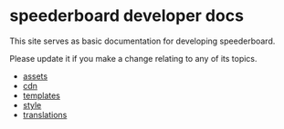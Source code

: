 # speederboard developer docs

This site serves as basic documentation for developing speederboard.

Please update it if you make a change relating to any of its topics.

- [assets](assets.md)
- [cdn](cdn.md)
- [templates](templates.md)
- [style](style.md)
- [translations](translations.md)
